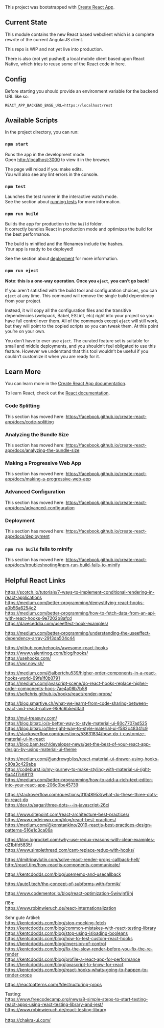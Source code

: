 This project was bootstrapped with [Create React App](https://github.com/facebook/create-react-app).

## Current State
This module contains the new React based webclient which is a complete rewrite of the current AngularJS client.

This repo is WIP and not yet live into production.

There is also (not yet pushed) a local mobile client based upon React Native, which tries to reuse some of the React code in here.

## Config

Before starting you should provide an environment variable for the backend URL like so:

``REACT_APP_BACKEND_BASE_URL=https://localhost/rest``

## Available Scripts

In the project directory, you can run:

### `npm start`

Runs the app in the development mode.<br />
Open [http://localhost:3000](http://localhost:3000) to view it in the browser.

The page will reload if you make edits.<br />
You will also see any lint errors in the console.

### `npm test`

Launches the test runner in the interactive watch mode.<br />
See the section about [running tests](https://facebook.github.io/create-react-app/docs/running-tests) for more information.

### `npm run build`

Builds the app for production to the `build` folder.<br />
It correctly bundles React in production mode and optimizes the build for the best performance.

The build is minified and the filenames include the hashes.<br />
Your app is ready to be deployed!

See the section about [deployment](https://facebook.github.io/create-react-app/docs/deployment) for more information.

### `npm run eject`

**Note: this is a one-way operation. Once you `eject`, you can’t go back!**

If you aren’t satisfied with the build tool and configuration choices, you can `eject` at any time. This command will remove the single build dependency from your project.

Instead, it will copy all the configuration files and the transitive dependencies (webpack, Babel, ESLint, etc) right into your project so you have full control over them. All of the commands except `eject` will still work, but they will point to the copied scripts so you can tweak them. At this point you’re on your own.

You don’t have to ever use `eject`. The curated feature set is suitable for small and middle deployments, and you shouldn’t feel obligated to use this feature. However we understand that this tool wouldn’t be useful if you couldn’t customize it when you are ready for it.

## Learn More

You can learn more in the [Create React App documentation](https://facebook.github.io/create-react-app/docs/getting-started).

To learn React, check out the [React documentation](https://reactjs.org/).

### Code Splitting

This section has moved here: https://facebook.github.io/create-react-app/docs/code-splitting

### Analyzing the Bundle Size

This section has moved here: https://facebook.github.io/create-react-app/docs/analyzing-the-bundle-size

### Making a Progressive Web App

This section has moved here: https://facebook.github.io/create-react-app/docs/making-a-progressive-web-app

### Advanced Configuration

This section has moved here: https://facebook.github.io/create-react-app/docs/advanced-configuration

### Deployment

This section has moved here: https://facebook.github.io/create-react-app/docs/deployment

### `npm run build` fails to minify

This section has moved here: https://facebook.github.io/create-react-app/docs/troubleshooting#npm-run-build-fails-to-minify



## Helpful React Links
https://scotch.io/tutorials/7-ways-to-implement-conditional-rendering-in-react-applications <br />
https://medium.com/better-programming/demystifying-react-hooks-a0b56a6254c2<br/>
https://medium.com/better-programming/how-to-fetch-data-from-an-api-with-react-hooks-9e7202b8afcd<br/>
https://daveceddia.com/useeffect-hook-examples/<br>

https://medium.com/better-programming/understanding-the-useeffect-dependency-array-2913da504c44

https://github.com/rehooks/awesome-react-hooks<br>
https://www.valentinog.com/blog/hooks/<br>
https://usehooks.com/<br>
https://swr.now.sh/

https://medium.com/@albertchu539/higher-order-components-in-a-react-hooks-world-69fe1f0b0791<br>
https://medium.com/javascript-scene/do-react-hooks-replace-higher-order-components-hocs-7ae4a08b7b58<br>
https://softchris.github.io/books/react/render-props/

https://blog.smartive.ch/what-we-learnt-from-code-sharing-between-react-and-react-native-959c6b5ed3a3

https://mui-treasury.com/ <br/>
https://blog.bitsrc.io/a-better-way-to-style-material-ui-80c7707ad525<br/>
https://blog.bitsrc.io/the-right-way-to-style-material-ui-f582c48341c9<br/>
https://stackoverflow.com/questions/53631834/how-do-i-customize-material-ui-in-react<br>
https://blog.bam.tech/developer-news/get-the-best-of-your-react-app-design-by-using-material-ui-theme<br>

https://medium.com/@andrewgbliss/react-material-ui-drawer-using-hooks-c80a3c429abe<br>
https://codeburst.io/my-journey-to-make-styling-with-material-ui-right-6a44f7c68113<br>
https://medium.com/better-programming/how-to-add-a-rich-text-editor-into-your-react-app-206c0be45739<br>


https://stackoverflow.com/questions/31048953/what-do-these-three-dots-in-react-do<br/>
https://dev.to/sagar/three-dots---in-javascript-26ci

https://www.sitepoint.com/react-architecture-best-practices/<br>
https://www.codeinwp.com/blog/react-best-practices/<br>
https://medium.com/@konstankino/2019-reactjs-best-practices-design-patterns-516e1c3ca06a

https://blog.logrocket.com/why-use-redux-reasons-with-clear-examples-d21bffd5835/<br>
https://www.simplethread.com/cant-replace-redux-with-hooks/

https://dmitripavlutin.com/solve-react-render-props-callback-hell/<br>
http://react.tips/how-reactjs-components-communicate/

https://kentcdodds.com/blog/usememo-and-usecallback

https://auto1.tech/the-concept-of-subforms-with-formik/


https://www.codementor.io/blog/react-optimization-5wiwjnf9hj


i18n:<br>
https://www.robinwieruch.de/react-internationalization


Sehr gute Artikel:<br>
https://kentcdodds.com/blog/stop-mocking-fetch<br>
https://kentcdodds.com/blog/common-mistakes-with-react-testing-library<br>
https://kentcdodds.com/blog/stop-using-isloading-booleans<br>
https://kentcdodds.com/blog/how-to-test-custom-react-hooks<br>
https://kentcdodds.com/blog/inversion-of-control<br>
https://kentcdodds.com/blog/fix-the-slow-render-before-you-fix-the-re-render<br>
https://kentcdodds.com/blog/profile-a-react-app-for-performance<br>
https://kentcdodds.com/blog/javascript-to-know-for-react<br>
https://kentcdodds.com/blog/react-hooks-whats-going-to-happen-to-render-props


https://reactpatterns.com/#destructuring-props

Testing:<br>
https://www.freecodecamp.org/news/8-simple-steps-to-start-testing-react-apps-using-react-testing-library-and-jest/<br>
https://www.robinwieruch.de/react-testing-library<br>
<br>
https://chakra-ui.com/

